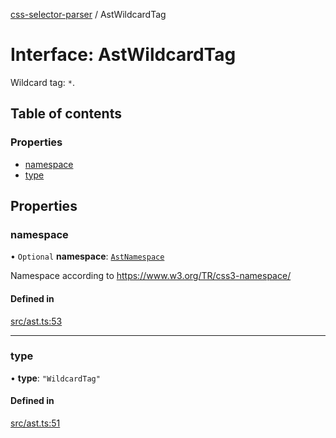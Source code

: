 [css-selector-parser](../README.md) / AstWildcardTag

# Interface: AstWildcardTag

Wildcard tag: `*`.

## Table of contents

### Properties

- [namespace](AstWildcardTag.md#namespace)
- [type](AstWildcardTag.md#type)

## Properties

### namespace

• `Optional` **namespace**: [`AstNamespace`](../README.md#astnamespace)

Namespace according to https://www.w3.org/TR/css3-namespace/

#### Defined in

[src/ast.ts:53](https://github.com/mdevils/css-selector-parser/blob/f7b90ac/src/ast.ts#L53)

___

### type

• **type**: ``"WildcardTag"``

#### Defined in

[src/ast.ts:51](https://github.com/mdevils/css-selector-parser/blob/f7b90ac/src/ast.ts#L51)
